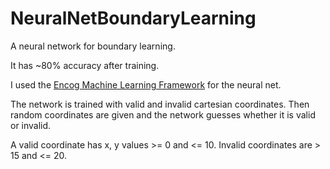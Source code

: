 # NeuralNetBoundaryLearning
A neural network for boundary learning.

It has ~80% accuracy after training.

I used the [Encog Machine Learning Framework](http://www.heatonresearch.com/encog/) for the neural net.

The network is trained with valid and invalid cartesian coordinates.
Then random coordinates are given and the network guesses whether it is valid or invalid.

A valid coordinate has x, y values >= 0 and <= 10. Invalid coordinates are > 15 and <= 20.
